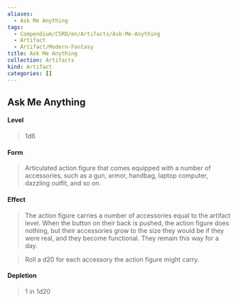 ```yaml
---
aliases:
  - Ask Me Anything
tags:
  - Compendium/CSRD/en/Artifacts/Ask-Me-Anything
  - Artifact
  - Artifact/Modern-Fantasy
title: Ask Me Anything
collection: Artifacts
kind: Artifact
categories: []
---
```

## Ask Me Anything   
#### Level   
>1d6   
#### Form   
>Articulated action figure that comes equipped with a number of accessories, such as a gun, armor, handbag, laptop computer, dazzling outfit, and so on.   
#### Effect   
>The action figure carries a number of accessories equal to the artifact level. When the button on their back is pushed, the action figure does nothing, but their accessories grow to the size they would be if they were real, and they become functional. They remain this way for a day.   
>Roll a d20 for each accessory the action figure might carry.   
#### Depletion   
>1 in 1d20  
